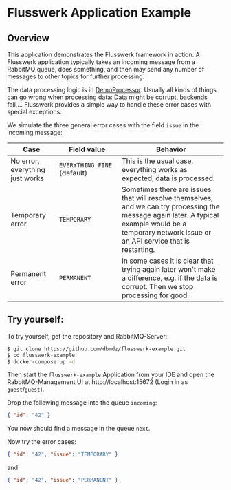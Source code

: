 # Flusswerk Application Example 
## Overview

This application demonstrates the Flusswerk framework in action. A Flusswerk application typically takes an incoming message from a RabbitMQ queue, does something, and then may send any number of messages to other topics for further processing.

The data processing logic is in [DemoProcessor](src/main/java/dev/mdz/flusswerk/example/flow/DemoProcessor.java). Usually all kinds of things can go wrong when processing data: Data might be corrupt, backends fail,... Flusswerk provides a simple way to handle these error cases with special exceptions. 

We simulate the three general error cases with the field `issue` in the incoming message:

| Case                            | Field value | Behavior |
| ------------------------------- | --------------------------- | --------- |
| No error, everything just works | `EVERYTHING_FINE` (default) | This is the usual case, everything works as expected, data is processed. |
| Temporary error                 | `TEMPORARY`                 | Sometimes there are issues that will resolve themselves, and we can try processing the message again later. A typical example would be a temporary network issue or an API service that is restarting. |
| Permanent error                 | `PERMANENT`                 | In some cases it is clear that trying again later won't make a difference, e.g. if the data is corrupt. Then we stop processing for good.                                                              |

## Try yourself:

To try yourself, get the repository and RabbitMQ-Server:

```bash
$ git clone https://github.com/dbmdz/flusswerk-example.git
$ cd flusswerk-example
$ docker-compose up -d
```

Then start the `flusswerk-example` Application from your IDE and open the RabbitMQ-Management UI at http://localhost:15672 (Login in as `guest`/`guest`). 

Drop the following message into the queue `incoming`:

```json
{ "id": "42" }
```

You now should find a message in the queue `next`.

Now try the error cases:

```json
{ "id": "42", "issue": "TEMPORARY" }
```

and

```json
{ "id": "42", "issue": "PERMANENT" }
```
